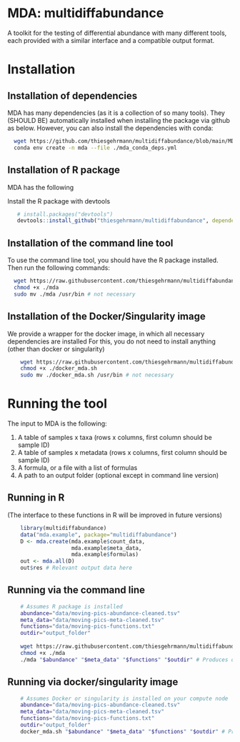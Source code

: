 # MDA: multidiffabundance
A toolkit for the testing of differential abundance with many different tools, each provided with a similar interface and a compatible output format.

# Installation

## Installation of dependencies

 MDA has many dependencies (as it is a collection of so many tools).
 They (SHOULD BE) automatically installed when installing the package via github as below.
 However, you can also install the dependencies with conda:
 
```bash
  wget https://github.com/thiesgehrmann/multidiffabundance/blob/main/MDA/conda_deps.yml ./mda_conda_deps.yml
  conda env create -n mda --file ./mda_conda_deps.yml
```

## Installation of R package

 MDA has the following 

 Install the R package with devtools
 
 ```R
    # install.packages("devtools")
    devtools::install_github("thiesgehrmann/multidiffabundance", dependencies=TRUE)
 ```
 
## Installation of the command line tool

 To use the command line tool, you should have the R package installed.
 Then run the following commands:
 
```bash
  wget https://raw.githubusercontent.com/thiesgehrmann/multidiffabundance/main/MDA/mda ./
  chmod +x ./mda
  sudo mv ./mda /usr/bin # not necessary
```

## Installation of the Docker/Singularity image

 We provide a wrapper for the docker image, in which all necessary dependencies are installed
 For this, you do not need to install anything (other than docker or singularity)
 
```bash
    wget https://raw.githubusercontent.com/thiesgehrmann/multidiffabundance/main/MDA/docker_mda.sh
    chmod +x ./docker_mda.sh
    sudo mv ./docker_mda.sh /usr/bin # not necessary
```

# Running the tool

The input to MDA is the following:
 1. A table of samples x taxa (rows x columns, first column should be sample ID)
 2. A table of samples x metadata (rows x columns, first column should be sample ID)
 3. A formula, or a file with a list of formulas
 4. A path to an output folder (optional except in command line version)


## Running in R

(The interface to these functions in R will be improved in future versions)

```R
    library(multidiffabundance)
    data("mda.example", package="multidiffabundance")
    D <- mda.create(mda.example$count_data,
                    mda.example$meta_data,
                    mda.example$formulas)
    out <- mda.all(D)
    out$res # Relevant output data here
```

## Running via the command line

```bash
    # Assumes R package is installed
    abundance="data/moving-pics-abundance-cleaned.tsv"
    meta_data="data/moving-pics-meta-cleaned.tsv"
    functions="data/moving-pics-functions.txt"
    outdir="output_folder"
    
    wget https://raw.githubusercontent.com/thiesgehrmann/multidiffabundance/main/MDA/mda ./
    chmod +x ./mda
    ./mda "$abundance" "$meta_data" "$functions" "$outdir" # Produces output in $outdir/results.tsv
```

## Running via docker/singularity image

```bash
    # Assumes Docker or singularity is installed on your compute node
    abundance="data/moving-pics-abundance-cleaned.tsv"
    meta_data="data/moving-pics-meta-cleaned.tsv"
    functions="data/moving-pics-functions.txt"
    outdir="output_folder"
    docker_mda.sh "$abundance" "$meta_data" "$functions" "$outdir" # Produces output in $outdir/results.tsv
    
```
